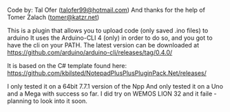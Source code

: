 Code by: Tal Ofer (talofer99@hotmail.com) 
And thanks for the help of Tomer Zalach (tomer@katzr.net)


This is a plugin that allows you to upload code (only saved .ino files) to arduino
It uses the Arduino-CLI 4 (only) in order to do so, and you got to have the cli on your PATH.
The latest version can be downloaded at 
https://github.com/arduino/arduino-cli/releases/tag/0.4.0/



It is based on the C# template found here: 
https://github.com/kbilsted/NotepadPlusPlusPluginPack.Net/releases/


I only tested it on a 64bit 7.7.1 version of the Npp
And only tested it on a Uno and a Mega with success so far. 
I did try on WEMOS LION 32 and it faile - planning to look into it soon.


